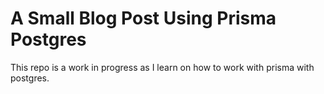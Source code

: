 # A Small Blog Post Using Prisma Postgres

This repo is a work in progress as I learn on how to work with prisma with postgres.